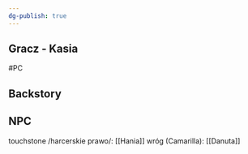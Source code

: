 ```yaml
---
dg-publish: true
---
```

## Gracz - Kasia
#PC
## Backstory

## NPC
touchstone /harcerskie prawo/: [[Hania]]
wróg (Camarilla): [[Danuta]]